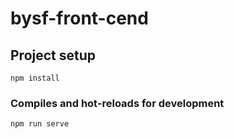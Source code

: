 # bysf-front-cend

## Project setup
```
npm install
```

### Compiles and hot-reloads for development
```
npm run serve
```
